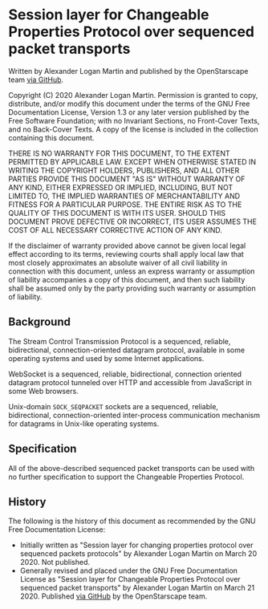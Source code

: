 # Session layer for Changeable Properties Protocol over sequenced packet transports

Written by Alexander Logan Martin and published by the OpenStarscape team [via GitHub](https://github.com/OpenStarscape/protocol).

Copyright (C) 2020 Alexander Logan Martin.
Permission is granted to copy, distribute, and/or modify this document under the terms of the GNU Free Documentation License, Version 1.3 or any later version published by the Free Software Foundation; with no Invariant Sections, no Front-Cover Texts, and no Back-Cover Texts. A copy of the license is included in the collection containing this document.

THERE IS NO WARRANTY FOR THIS DOCUMENT, TO THE EXTENT PERMITTED BY APPLICABLE LAW. EXCEPT WHEN OTHERWISE STATED IN WRITING THE COPYRIGHT HOLDERS, PUBLISHERS, AND ALL OTHER PARTIES PROVIDE THIS DOCUMENT "AS IS" WITHOUT WARRANTY OF ANY KIND, EITHER EXPRESSED OR IMPLIED, INCLUDING, BUT NOT LIMITED TO, THE IMPLIED WARRANTIES OF MERCHANTABILITY AND FITNESS FOR A PARTICULAR PURPOSE. THE ENTIRE RISK AS TO THE QUALITY OF THIS DOCUMENT IS WITH ITS USER. SHOULD THIS DOCUMENT PROVE DEFECTIVE OR INCORRECT, ITS USER ASSUMES THE COST OF ALL NECESSARY CORRECTIVE ACTION OF ANY KIND.

If the disclaimer of warranty provided above cannot be given local legal effect according to its terms, reviewing courts shall apply local law that most closely approximates an absolute waiver of all civil liability in connection with this document, unless an express warranty or assumption of liability accompanies a copy of this document, and then such liability shall be assumed only by the party providing such warranty or assumption of liability.

## Background

The Stream Control Transmission Protocol is a sequenced, reliable, bidirectional, connection-oriented datagram protocol, available in some operating systems and used by some Internet applications.

WebSocket is a sequenced, reliable, bidirectional, connection oriented datagram protocol tunneled over HTTP and accessible from JavaScript in some Web browsers.

Unix-domain `SOCK_SEQPACKET` sockets are a sequenced, reliable, bidirectional, connection-oriented inter-process communication mechanism for datagrams in Unix-like operating systems.

## Specification

All of the above-described sequenced packet transports can be used with no further specification to support the Changeable Properties Protocol.

## History

The following is the history of this document as recommended by the GNU Free Documentation License:

* Initially written as "Session layer for changing properties protocol over sequenced packets protocols" by Alexander Logan Martin on March 20 2020. Not published.
* Generally revised and placed under the GNU Free Documentation License as "Session layer for Changeable Properties Protocol over sequenced packet transports" by Alexander Logan Martin on March 21 2020. Published [via GitHub](https://github.com/OpenStarscape/protocol) by the OpenStarscape team.

